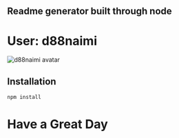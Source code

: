 
  ## Readme generator built through node 
  # User: d88naimi
  ![d88naimi avatar](https://avatars3.githubusercontent.com/u/22800749?v=4)
  ## Installation
    npm install
  # Have a Great Day  
  